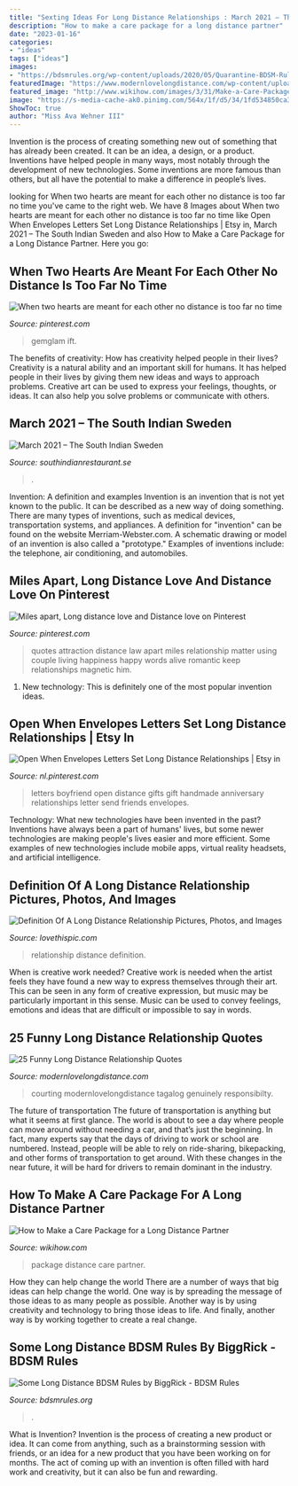 ```yaml
---
title: "Sexting Ideas For Long Distance Relationships : March 2021 – The South Indian Sweden"
description: "How to make a care package for a long distance partner"
date: "2023-01-16"
categories:
- "ideas"
tags: ["ideas"]
images:
- "https://bdsmrules.org/wp-content/uploads/2020/05/Quarantine-BDSM-Rule-Ideas-by-BiggRick.jpg"
featuredImage: "https://www.modernlovelongdistance.com/wp-content/uploads/2016/09/Funny-Long-Distance-Relationship-Quotes.jpg"
featured_image: "http://www.wikihow.com/images/3/31/Make-a-Care-Package-for-a-Long-Distance-Partner-Step-9-Version-3.jpg"
image: "https://s-media-cache-ak0.pinimg.com/564x/1f/d5/34/1fd534850ca3008306ca90ea1fea2ad8.jpg"
ShowToc: true
author: "Miss Ava Wehner III"
---
```



Invention is the process of creating something new out of something that has already been created. It can be an idea, a design, or a product. Inventions have helped people in many ways, most notably through the development of new technologies. Some inventions are more famous than others, but all have the potential to make a difference in people’s lives.

	

		
looking for When two hearts are meant for each other no distance is too far no time you've came to the right web. We have 8 Images about When two hearts are meant for each other no distance is too far no time like Open When Envelopes Letters Set Long Distance Relationships | Etsy in, March 2021 – The South Indian Sweden and also How to Make a Care Package for a Long Distance Partner. Here you go:
		
    
## When Two Hearts Are Meant For Each Other No Distance Is Too Far No Time

<img loading=lazy src="https://i.pinimg.com/736x/98/15/ab/9815ab028495c571f7f8e671e83ab477.jpg" onerror="this.onerror=null;this.src='https://tse1.mm.bing.net/th?id=OIP.UwimPWm67UlrMAAnMIL2ogHaLG&amp;pid=15.1';" alt="When two hearts are meant for each other no distance is too far no time">

_Source: pinterest.com_

>gemglam ift. 

	

The benefits of creativity: How has creativity helped people in their lives?
Creativity is a natural ability and an important skill for humans. It has helped people in their lives by giving them new ideas and ways to approach problems. Creative art can be used to express your feelings, thoughts, or ideas. It can also help you solve problems or communicate with others.

    
## March 2021 – The South Indian Sweden

<img loading=lazy src="https://yard.media/wp-content/uploads/2018/01/YARD-HAUTE-5.jpg" onerror="this.onerror=null;this.src='https://tse4.mm.bing.net/th?id=OIP.BWEGaZRRF8pM_HRuvhqYCwHaFS&amp;pid=15.1';" alt="March 2021 – The South Indian Sweden">

_Source: southindianrestaurant.se_

>. 

	

Invention: A definition and examples
Invention is an invention that is not yet known to the public. It can be described as a new way of doing something. There are many types of inventions, such as medical devices, transportation systems, and appliances. 
A definition for "invention" can be found on the website Merriam-Webster.com. A schematic drawing or model of an invention is also called a "prototype." 
Examples of inventions include: the telephone, air conditioning, and automobiles.

    
## Miles Apart, Long Distance Love And Distance Love On Pinterest

<img loading=lazy src="https://s-media-cache-ak0.pinimg.com/564x/1f/d5/34/1fd534850ca3008306ca90ea1fea2ad8.jpg" onerror="this.onerror=null;this.src='https://tse4.mm.bing.net/th?id=OIP.9zMnyZKInYG1am4ZUazIYQHaLG&amp;pid=15.1';" alt="Miles apart, Long distance love and Distance love on Pinterest">

_Source: pinterest.com_

>quotes attraction distance law apart miles relationship matter using couple living happiness happy words alive romantic keep relationships magnetic him. 

	

1) New technology: This is definitely one of the most popular invention ideas.

    
## Open When Envelopes Letters Set Long Distance Relationships | Etsy In

<img loading=lazy src="https://i.pinimg.com/736x/5c/ff/fe/5cfffefa06d439b434e4cb1e86063673.jpg" onerror="this.onerror=null;this.src='https://tse1.mm.bing.net/th?id=OIP.Awnsp_b1OpMH21N8e3sPEgHaJ3&amp;pid=15.1';" alt="Open When Envelopes Letters Set Long Distance Relationships | Etsy in">

_Source: nl.pinterest.com_

>letters boyfriend open distance gifts gift handmade anniversary relationships letter send friends envelopes. 

	

Technology: What new technologies have been invented in the past?
Inventions have always been a part of humans' lives, but some newer technologies are making people's lives easier and more efficient. Some examples of new technologies include mobile apps, virtual reality headsets, and artificial intelligence.

    
## Definition Of A Long Distance Relationship Pictures, Photos, And Images

<img loading=lazy src="http://www.lovethispic.com/uploaded_images/325807-Definition-Of-A-Long-Distance-Relationship.jpg" onerror="this.onerror=null;this.src='https://tse1.mm.bing.net/th?id=OIP.X_ypTYLHDJ2uXFd_6SPy5QHaLH&amp;pid=15.1';" alt="Definition Of A Long Distance Relationship Pictures, Photos, and Images">

_Source: lovethispic.com_

>relationship distance definition. 

	

When is creative work needed?
Creative work is needed when the artist feels they have found a new way to express themselves through their art. This can be seen in any form of creative expression, but music may be particularly important in this sense. Music can be used to convey feelings, emotions and ideas that are difficult or impossible to say in words.

    
## 25 Funny Long Distance Relationship Quotes

<img loading=lazy src="https://www.modernlovelongdistance.com/wp-content/uploads/2016/09/Funny-Long-Distance-Relationship-Quotes.jpg" onerror="this.onerror=null;this.src='https://tse4.mm.bing.net/th?id=OIP.DwM0AyZjj07Wf2RwPPi4qwHaLG&amp;pid=15.1';" alt="25 Funny Long Distance Relationship Quotes">

_Source: modernlovelongdistance.com_

>courting modernlovelongdistance tagalog genuinely responsibilty. 

	

The future of transportation
The future of transportation is anything but what it seems at first glance. The world is about to see a day where people can move around without needing a car, and that’s just the beginning. In fact, many experts say that the days of driving to work or school are numbered. Instead, people will be able to rely on ride-sharing, bikepacking, and other forms of transportation to get around. With these changes in the near future, it will be hard for drivers to remain dominant in the industry.

    
## How To Make A Care Package For A Long Distance Partner

<img loading=lazy src="http://www.wikihow.com/images/3/31/Make-a-Care-Package-for-a-Long-Distance-Partner-Step-9-Version-3.jpg" onerror="this.onerror=null;this.src='https://tse2.mm.bing.net/th?id=OIP.TtsUeq7pFXhYWhvycjjg-wHaE7&amp;pid=15.1';" alt="How to Make a Care Package for a Long Distance Partner">

_Source: wikihow.com_

>package distance care partner. 

	

How they can help change the world
There are a number of ways that big ideas can help change the world. One way is by spreading the message of those ideas to as many people as possible. Another way is by using creativity and technology to bring those ideas to life. And finally, another way is by working together to create a real change.

    
## Some Long Distance BDSM Rules By BiggRick - BDSM Rules

<img loading=lazy src="https://bdsmrules.org/wp-content/uploads/2020/05/Quarantine-BDSM-Rule-Ideas-by-BiggRick.jpg" onerror="this.onerror=null;this.src='https://tse3.mm.bing.net/th?id=OIP.NIr-iCkRR3VqYwfPimu0BgHaKV&amp;pid=15.1';" alt="Some Long Distance BDSM Rules by BiggRick - BDSM Rules">

_Source: bdsmrules.org_

>. 

	

What is Invention?
Invention is the process of creating a new product or idea. It can come from anything, such as a brainstorming session with friends, or an idea for a new product that you have been working on for months. The act of coming up with an invention is often filled with hard work and creativity, but it can also be fun and rewarding.

